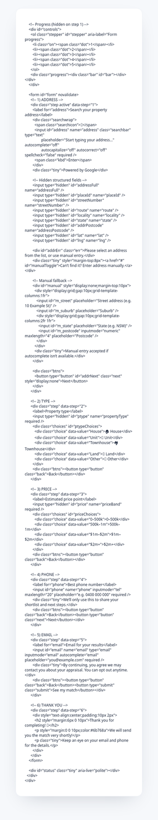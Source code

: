 <!doctype html>
<html lang="en">
<head>
  <meta charset="utf-8" />
  <meta name="viewport" content="width=device-width,initial-scale=1" />
  <title>Find Your Top Local Agent</title>
  <style>
    html,body{margin:0;background:#f6f8fb;color:#182338}
    *,*:before,*:after{box-sizing:border-box}
    .app, .app *{
      font-family: system-ui,-apple-system,"Segoe UI",Roboto,Arial,sans-serif !important;
      -webkit-font-smoothing: antialiased; -moz-osx-font-smoothing: grayscale;
    }
    /* Never mask text and never use icon fonts on inputs */
    .app input, .pac-target-input{
      -webkit-text-security:none !important; text-security:none !important;
      text-shadow:none !important; letter-spacing:normal !important; font-style:normal !important; font-weight:400 !important;
    }
    .pac-container,.pac-item,.pac-item span,.pac-matched{
      font-family: system-ui,-apple-system,"Segoe UI",Roboto,Arial,sans-serif !important; font-size:14px !important;
    }

    .wrap{max-width:720px;margin:40px auto;padding:0 18px}
    .card{background:#fff;border:1px solid #eef1f6;border-radius:18px;padding:28px;box-shadow:0 24px 60px -30px rgba(24,35,56,.25)}
    .hidden{display:none!important}
    .step{display:none;animation:fade .18s ease} .step.active{display:block}
    @keyframes fade{from{opacity:0;transform:translateY(4px)}to{opacity:1;transform:translateY(0)}}
    label{display:block;margin:10px 0 8px;font-weight:800}
    input{width:100%;padding:14px;border:1px solid #dfe5ef;border-radius:12px;font-size:15px;background:#fff;color:#182338}
    input:focus{outline:none;border-color:#c9d7ff;box-shadow:0 0 0 4px #eaf0ff}

    .stepper{display:flex;gap:10px;justify-content:center;margin:0 0 10px;padding:0;list-style:none}
    .dot{width:26px;height:26px;border-radius:50%;display:grid;place-items:center;font-weight:800;font-size:12px;color:#5f6b85;background:#eef2ff;border:1px solid #d9e4ff}
    .on .dot{background:#0b66ff;border-color:#0b66ff;color:#fff;box-shadow:0 6px 16px rgba(11,102,255,.35)}
    .progress{height:8px;background:#eef2f7;border-radius:999px;overflow:hidden;margin:8px 0 18px}
    .bar{height:100%;width:0;background:linear-gradient(90deg,#0b66ff,#6aa5ff);transition:width .2s}

    /* Address search UI — NO all:unset; explicit styles; keep on top */
    .searchwrap{position:relative;margin-top:6px}
    .searchbar{
      position:relative; z-index:2; display:block; width:100%;
      padding:16px 52px 16px 48px; border-radius:999px; font-size:16px; line-height:1.35;
      border:1px solid #dce3f0; background:#fff; color:#182338;
    }
    .searchicon,.kbd{position:absolute;top:50%;transform:translateY(-50%);pointer-events:none}
    .searchicon{left:14px;font-size:18px;opacity:.7}
    .kbd{right:14px;font-size:12px;color:#95a0b6;border:1px solid #dbe1ee;border-radius:6px;padding:3px 6px;background:#f7f9ff}

    .tiny{font-size:12px;color:#7f8aa1;margin-top:10px}
    .err{color:#b00020;margin-top:6px;display:none}

    .choices{display:grid;grid-template-columns:repeat(2,minmax(0,1fr));gap:10px;margin-top:6px}
    .choice{display:flex;align-items:center;justify-content:center;text-align:center;padding:14px 10px;border:1px solid #dfe5ef;border-radius:14px;background:#fff;font-weight:800;cursor:pointer;user-select:none}
    .choice:hover{border-color:#cfd6e3;box-shadow:0 10px 18px -12px rgba(24,35,56,.25)}
    .choice.selected{outline:2px solid #0b66ff;background:#f5f8ff}
    @media(max-width:520px){.choices{grid-template-columns:1fr}}

    .btns{display:flex;gap:12px;margin-top:16px}
    button{cursor:pointer;border:0;padding:12px 16px;border-radius:12px;font-weight:800}
    .next{background:#0b66ff;color:#fff}
    .back{background:#eef2f7;color:#2b3c55}
    .submit{background:#2e7d32;color:#fff}
    #status{min-height:16px;margin-top:8px;color:#6b768a}
  </style>
</head>
<body>
  <div class="app">
    <div class="wrap">
      <div class="card">

        <!-- Progress (hidden on step 1) -->
        <div id="controls">
          <ol class="stepper" id="stepper" aria-label="Form progress">
            <li class="on"><span class="dot">1</span></li>
            <li><span class="dot">2</span></li>
            <li><span class="dot">3</span></li>
            <li><span class="dot">4</span></li>
            <li><span class="dot">5</span></li>
          </ol>
          <div class="progress"><div class="bar" id="bar"></div></div>
        </div>

        <form id="form" novalidate>
          <!-- 1) ADDRESS -->
          <div class="step active" data-step="1">
            <label for="address">Search your property address</label>
            <div class="searchwrap">
              <span class="searchicon">🔎</span>
              <input id="address" name="address" class="searchbar" type="text"
                     placeholder="Start typing your address…" autocomplete="off"
                     autocapitalize="off" autocorrect="off" spellcheck="false" required />
              <span class="kbd">Enter</span>
            </div>
            <div class="tiny">Powered by Google</div>

            <!-- Hidden structured fields -->
            <input type="hidden" id="addressFull" name="addressFull" />
            <input type="hidden" id="placeId" name="placeId" />
            <input type="hidden" id="streetNumber" name="streetNumber" />
            <input type="hidden" id="route" name="route" />
            <input type="hidden" id="locality" name="locality" />
            <input type="hidden" id="state" name="state" />
            <input type="hidden" id="addrPostcode" name="addressPostcode" />
            <input type="hidden" id="lat" name="lat" />
            <input type="hidden" id="lng" name="lng" />

            <div id="addrErr" class="err">Please select an address from the list, or use manual entry.</div>
            <div class="tiny" style="margin-top:8px"><a href="#" id="manualToggle">Can’t find it? Enter address manually.</a></div>

            <!-- Manual fallback -->
            <div id="manual" style="display:none;margin-top:10px">
              <div style="display:grid;gap:10px;grid-template-columns:1fr">
                <input id="m_street" placeholder="Street address (e.g. 10 Example St)" />
                <input id="m_suburb" placeholder="Suburb" />
                <div style="display:grid;gap:10px;grid-template-columns:2fr 1fr">
                  <input id="m_state" placeholder="State (e.g. NSW)" />
                  <input id="m_postcode" inputmode="numeric" maxlength="4" placeholder="Postcode" />
                </div>
              </div>
              <div class="tiny">Manual entry accepted if autocomplete isn’t available.</div>
            </div>

            <div class="btns">
              <button type="button" id="addrNext" class="next" style="display:none">Next</button>
            </div>
          </div>

          <!-- 2) TYPE -->
          <div class="step" data-step="2">
            <label>Property type</label>
            <input type="hidden" id="ptype" name="propertyType" required />
            <div class="choices" id="ptypeChoices">
              <div class="choice" data-value="House">🏠 House</div>
              <div class="choice" data-value="Unit">🏢 Unit</div>
              <div class="choice" data-value="Townhouse">🏘️ Townhouse</div>
              <div class="choice" data-value="Land">🧱 Land</div>
              <div class="choice" data-value="Other">🧩 Other</div>
            </div>
            <div class="btns"><button type="button" class="back">Back</button></div>
          </div>

          <!-- 3) PRICE -->
          <div class="step" data-step="3">
            <label>Estimated price point</label>
            <input type="hidden" id="price" name="priceBand" required />
            <div class="choices" id="priceChoices">
              <div class="choice" data-value="0–500k">0–500k</div>
              <div class="choice" data-value="500k–1m">500k–1m</div>
              <div class="choice" data-value="$1m–$2m">$1m–$2m</div>
              <div class="choice" data-value="$2m+">$2m+</div>
            </div>
            <div class="btns"><button type="button" class="back">Back</button></div>
          </div>

          <!-- 4) PHONE -->
          <div class="step" data-step="4">
            <label for="phone">Best phone number</label>
            <input id="phone" name="phone" inputmode="tel" maxlength="20" placeholder="e.g. 0400 000 000" required />
            <div class="tiny">We’ll only use this to share your shortlist and next steps.</div>
            <div class="btns"><button type="button" class="back">Back</button><button type="button" class="next">Next</button></div>
          </div>

          <!-- 5) EMAIL -->
          <div class="step" data-step="5">
            <label for="email">Email for your results</label>
            <input id="email" name="email" type="email" inputmode="email" autocomplete="email" placeholder="you@example.com" required />
            <div class="tiny">By continuing, you agree we may contact you about your appraisal. You can opt out anytime.</div>
            <div class="btns"><button type="button" class="back">Back</button><button type="submit" class="submit">See my match</button></div>
          </div>

          <!-- 6) THANK YOU -->
          <div class="step" data-step="6">
            <div style="text-align:center;padding:10px 2px">
              <h2 style="margin:6px 0 10px">Thank you for completing! 🎉</h2>
              <p style="margin:0 0 10px;color:#6b768a">We will send you the match very shortly!</p>
              <p class="tiny">Keep an eye on your email and phone for the details.</p>
            </div>
          </div>
        </form>

        <div id="status" class="tiny" aria-live="polite"></div>
      </div>
    </div>
  </div>

  <script>
  (function(){
    const WEBHOOK_URL = "https://script.google.com/macros/s/AKfycbwQW0E9h0gWIN-wX6CDKUQJrjXzkfgA6sTIpqwd3-HisuiiJGXgcgSsUl5HWH8uV48/exec";
    const PROJECT = "agent-matcher-v1";
    const formSteps = 5;

    const $ = s => document.querySelector(s);
    const form = $("#form");
    const steps = [...form.querySelectorAll(".step")];
    const bar = $("#bar");
    const stepper = $("#stepper") ? Array.from($("#stepper").children) : [];
    const controls = $("#controls");
    const statusEl = $("#status");

    let stepIndex = 0, manualMode = false, addressSelected = false;

    function showStep(i){
      stepIndex = Math.max(0, Math.min(i, steps.length-1));
      steps.forEach((s,idx)=>s.classList.toggle("active", idx===stepIndex));
      const pct = Math.round((Math.min(stepIndex+1, formSteps)/formSteps)*100);
      if (bar) bar.style.width = pct+"%";
      if (stepper.length) stepper.forEach((li,i)=>li.classList.toggle("on", i===Math.min(stepIndex, formSteps-1)));
      if (controls) controls.classList.toggle("hidden", stepIndex===0);
      if (statusEl && stepIndex===0) statusEl.textContent = "";
    }
    function fieldsForStep(){
      const step = steps[stepIndex];
      const inputs = step ? step.querySelectorAll("input, select") : [];
      const data = {}; inputs.forEach(inp => data[inp.name||inp.id] = (inp.value||"").trim()); return data;
    }
    function valid(){
      const step = steps[stepIndex]; if(!step) return true;
      if (stepIndex===0){
        if (manualMode){
          const street=$("#m_street").value.trim(), suburb=$("#m_suburb").value.trim(), st=$("#m_state").value.trim(), pc=$("#m_postcode").value.trim();
          if(!street||!suburb||!st||pc.length!==4) return false;
          $("#address").value = `${street}, ${suburb} ${st} ${pc}`;
          $("#addressFull").value = $("#address").value;
          $("#placeId").value=""; $("#streetNumber").value=""; $("#route").value="";
          $("#locality").value=suburb; $("#state").value=st; $("#addrPostcode").value=pc; $("#lat").value=""; $("#lng").value="";
          $("#addrErr").style.display="none"; return true;
        } else {
          if(!addressSelected || !$("#placeId").value){ $("#addrErr").style.display="block"; return false; }
        }
      }
      const req = step.querySelectorAll("input[required],select[required]");
      for(const inp of req){
        const v=(inp.value||"").trim(); if(!v) return false;
        if(inp.type==="email"){ if(inp.checkValidity && !inp.checkValidity()) return false; if(!inp.checkValidity && !/.+@.+\..+/.test(v)) return false; }
      }
      return true;
    }
    function save(eventType){
      const key = PROJECT+":leadId"; let leadId = localStorage.getItem(key);
      if(!leadId){ leadId = (crypto.randomUUID?crypto.randomUUID():Date.now()+Math.random().toString(16).slice(2)); localStorage.setItem(key,leadId); }
      const payload = {leadId,event:eventType,stepNumber:stepIndex+1,answers:fieldsForStep(),ts:new Date().toISOString(),ua:navigator.userAgent,screen:{w:innerWidth,h:innerHeight,dpr:devicePixelRatio||1}};
      const body = JSON.stringify(payload);
      let ok=false; try{ fetch(WEBHOOK_URL,{method:"POST",mode:"no-cors",body,keepalive:true}); ok=true; }catch(_){ try{ if(navigator.sendBeacon){ navigator.sendBeacon(WEBHOOK_URL,new Blob([body],{type:"text/plain"})); ok=true; } }catch(__){} }
      if (statusEl && stepIndex>0) statusEl.textContent = ok ? "Saved." : "Working offline—will retry on next step.";
    }
    function next(){ if(!valid()){ if(statusEl){ statusEl.textContent="Please complete this step."; } return; } save("step"); showStep(stepIndex+1); }

    form.addEventListener("click",(e)=>{
      const el = e.target.closest && e.target.closest(".choice,.next,.back,#addrNext");
      if(!el) return;
      if(el.classList.contains("back")){ showStep(stepIndex-1); return; }
      if(el.id==="addrNext" || el.classList.contains("next")){ next(); return; }
      if(el.classList.contains("choice")){
        const group = el.parentElement; group.querySelectorAll(".choice").forEach(c=>c.classList.remove("selected"));
        el.classList.add("selected");
        if(group.id==="ptypeChoices") $("#ptype").value = el.dataset.value;
        if(group.id==="priceChoices") $("#price").value = el.dataset.value;
        save("step"); showStep(stepIndex+1);
      }
    });
    form.addEventListener("submit",(e)=>{ e.preventDefault(); if(!valid()){ statusEl.textContent="Please complete this step."; return; } save("complete"); showStep(formSteps); });

    // Manual toggle
    $("#manualToggle").addEventListener("click",(e)=>{ e.preventDefault(); manualMode=!manualMode; $("#manual").style.display = manualMode ? "block" : "none"; $("#addrNext").style.display = manualMode ? "inline-block" : "none"; addressSelected=false; $("#placeId").value=""; $("#addrErr").style.display="none"; });
    // Address input events
    $("#address").addEventListener("keydown",(e)=>{ if(e.key==="Enter"){ if(manualMode){ e.preventDefault(); next(); } else { e.preventDefault(); } } });
    $("#address").addEventListener("input",()=>{ addressSelected=false; $("#placeId").value=""; $("#addrErr").style.display="none"; });

    // Init Places (called by Google script)
    window.initPlaces = function(){
      const input = document.getElementById("address");
      if(!window.google || !google.maps || !google.maps.places || !input){ document.getElementById("addrNext").style.display="inline-block"; return; }
      const ac = new google.maps.places.Autocomplete(input,{
        types:["address"], componentRestrictions:{country:"au"},
        fields:["address_components","formatted_address","geometry","place_id"]
      });
      ac.addListener("place_changed", ()=>{
        const p = ac.getPlace(); if(!p || !p.address_components) return;
        addressSelected = true; $("#addrErr").style.display="none";
        $("#addressFull").value = p.formatted_address || ""; $("#placeId").value = p.place_id || "";
        $("#lat").value = p.geometry && p.geometry.location ? p.geometry.location.lat() : ""; $("#lng").value = p.geometry && p.geometry.location ? p.geometry.location.lng() : "";
        const comps={}; (p.address_components||[]).forEach(c=>c.types.forEach(t=>{comps[t]=c;}));
        $("#streetNumber").value = (comps.street_number && comps.street_number.long_name) || "";
        $("#route").value        = (comps.route && comps.route.long_name) || "";
        $("#locality").value     = (comps.locality && comps.locality.long_name) || (comps.sublocality && comps.sublocality.long_name) || "";
        $("#state").value        = (comps.administrative_area_level_1 && comps.administrative_area_level_1.short_name) || "";
        $("#addrPostcode").value = (comps.postal_code && comps.postal_code.long_name) || "";
        $("#address").value = $("#addressFull").value;
        setTimeout(()=>{ save("step"); showStep(1); }, 80);
      });
    };

    showStep(0);
  })();
  </script>

  <!-- Google Places (replace YOUR_GOOGLE_MAPS_API_KEY) -->
  <script src="https://maps.googleapis.com/maps/api/js?key=AIzaSyBpch_gAy-hFApqu4wVX7X42HqFR4qYMoY&libraries=places&callback=initPlaces" async defer></script>

</body>
</html>
